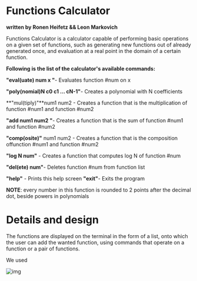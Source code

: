 # Functions Calculator
**written by Ronen Heifetz && Leon Markovich**

Functions Calculator is a calculator capable of performing basic operations on a given set of functions, such as generating new functions out of already generated once, and evaluation at a real point in the domain of a certain function.


**Following is the list of the calculator's available commands:**

**"eval(uate) num x "**- Evaluates function #num on x

**"poly(nomial)N c0 c1 ... cN-1"**- Creates a polynomial with N coefficients

**"mul(tiply)"**num1 num2 - Creates a function that is the multiplication of function #num1 and function #num2

**"add num1 num2 "**- Creates a function that is the sum of function #num1 and function #num2

**"comp(osite)"** num1 num2 - Creates a function that is the composition offunction #num1 and function #num2

**"log N num"** - Creates a function that computes log N of function #num

**"del(ete) num"**- Deletes function #num from function list

**"help"** - Prints this help screen
**"exit"**- Exits the program

**NOTE**: every number in this function is rounded to 2 points after the decimal dot, beside powers in polynomials

# Details and design
The functions are displayed on the terminal in the form of a list, onto which the user can add the wanted function, using commands that operate on a function or a pair of functions.

We used 

![img](https://i.imgur.com/7svMebS.png)
